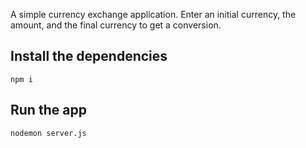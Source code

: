 A simple currency exchange application. Enter an initial currency, the amount, and the final currency to get a conversion.

## Install the dependencies
    npm i

## Run the app
    nodemon server.js
